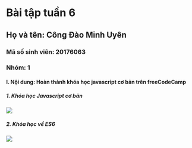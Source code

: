 # Bài tập tuần 6
## Họ và tên: Công Đào Minh Uyên
### Mã số sinh viên: 20176063
### Nhóm: 1
#### I. Nội dung: Hoàn thành khóa học javascript cơ bản trên freeCodeCamp
##### 1. Khóa học Javascript cơ bản
<img src="https://mobifone-media-files.s3.ap-southeast-1.amazonaws.com/JS_basic.png"
      />
##### 2. Khóa học về ES6
<img src="https://mobifone-media-files.s3.ap-southeast-1.amazonaws.com/ES6.png"
      />

